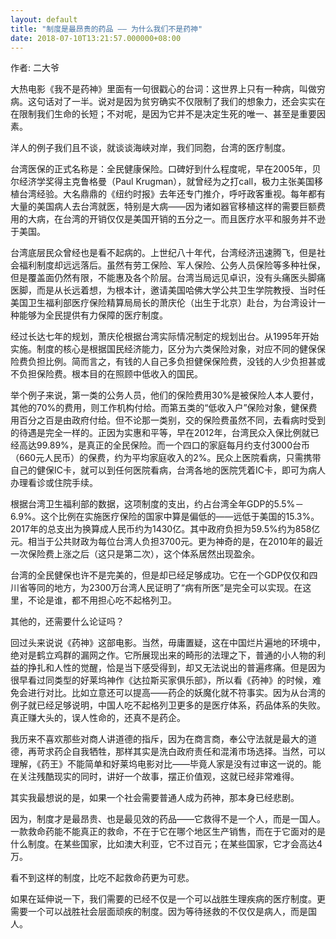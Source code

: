 ```yaml
---
layout: default
title: "制度是最昂贵的药品 —— 为什么我们不是药神"
date: 2018-07-10T13:21:57.000000+08:00
---
```


作者: 二大爷

大热电影《我不是药神》里面有一句很戳心的台词：这世界上只有一种病，叫做穷病。这句话对了一半。说对是因为贫穷确实不仅限制了我们的想象力，还会实实在在限制我们生命的长短；不对呢，是因为它并不是决定生死的唯一、甚至是重要因素。

洋人的例子我们且不谈，就谈谈海峡对岸，我们同胞，台湾的医疗制度。

台湾医保的正式名称是：全民健康保险。口碑好到什么程度呢，早在2005年，贝尔经济学奖得主克鲁格曼（Paul Krugman），就曾经为之打call，极力主张美国移植台湾经验。大名鼎鼎的《纽约时报》去年还专门推介，呼吁政客重视。每年都有大量的美国病人去台湾就医，特别是大病——因为诸如器官移植这样的需要巨额费用的大病，在台湾的开销仅仅是美国开销的五分之一。而且医疗水平和服务并不逊于美国。

台湾底层民众曾经也是看不起病的。上世纪八十年代，台湾经济迅速腾飞，但是社会福利制度却远远落后。虽然有劳工保险、军人保险、公务人员保险等多种社保，但是覆盖面仍然有限，不能惠及各个阶层。台湾当局远见卓识，没有头痛医头脚痛医脚，而是从长远着想，为根本计，邀请美国哈佛大学公共卫生学院教授、当时任美国卫生福利部医疗保险精算局局长的萧庆伦（出生于北京）赴台，为台湾设计一种能够为全民提供有力保障的医疗制度。

经过长达七年的规划，萧庆伦根据台湾实际情况制定的规划出台。从1995年开始实施。制度的核心是根据国民经济能力，区分为六类保险对象，对应不同的健保保险费负担比例。简而言之，有钱的人自己多负担健保保险费，没钱的人少负担甚或不负担保险费。根本目的在照顾中低收入的国民。

举个例子来说，第一类的公务人员，他们的保险费用30%是被保险人本人要付，其他的70%的费用，则工作机构付给。而第五类的“低收入户”保险对象，健保费用百分之百是由政府付给。但不论那一类别，交的保险费虽然不同，去看病时受到的待遇是完全一样的。正因为实惠和平等，早在2012年，台湾民众入保比例就已经高达99.89%，是真正的全民保险。而一个四口的家庭每月约支付3000台币（660元人民币）的保费，约为平均家庭收入的2%。民众上医院看病，只需携带自己的健保IC卡，就可以到任何医院看病，台湾各地的医院凭着IC卡，即可为病人办理看诊或住院手续。

根据台湾卫生福利部的数据，这项制度的支出，约占台湾全年GDP的5.5%－6.9%。这个比例在实施医疗保险的国家中算是偏低的——远低于美国的15.3%。2017年的总支出为换算成人民币约为1430亿。其中政府负担为59.5%约为858亿元。相当于公共财政为每位台湾人负担3700元。更为神奇的是，在2010年的最近一次保险费上涨之后（这只是第二次），这个体系居然出现盈余。

台湾的全民健保也许不是完美的，但是却已经足够成功。它在一个GDP仅仅和四川省等同的地方，为2300万台湾人民证明了“病有所医”是完全可以实现。在这里，不论是谁，都不用担心吃不起格列卫。

其他的，还需要什么论证吗？

回过头来说说《药神》这部电影。当然，毋庸置疑，这在中国烂片遍地的环境中，绝对是鹤立鸡群的漏网之作。它所展现出来的畸形的法理之下，普通的小人物的利益的挣扎和人性的觉醒，恰是当下感受得到，却又无法说出的普遍疼痛。但是因为很早看过同类型的好莱坞神作《达拉斯买家俱乐部》，所以看《药神》的时候，难免会进行对比。比如立意还可以提高——药企的妖魔化就不符事实。因为从台湾的例子就已经足够说明，中国人吃不起格列卫更多的是医疗体系，药品体系的失败。真正赚大头的，误人性命的，还真不是药企。

我历来不喜欢那些对商人讲道德的指斥，因为在商言商，奉公守法就是最大的道德，再苛求药企自我牺牲，那样其实是洗白政府责任和混淆市场选择。当然，可以理解，《药王》不能简单和好莱坞电影对比——毕竟人家是没有过审这一说的。能在关注残酷现实的同时，讲好一个故事，摆正价值观，这就已经非常难得。

其实我最想说的是，如果一个社会需要普通人成为药神，那本身已经悲剧。

因为，制度才是最昂贵、也是最见效的药品——它救得不是一个人，而是一国人。一款救命药能不能真正的救命，不在于它在哪个地区生产销售，而在于它面对的是什么制度。在某些国家，比如澳大利亚，它不过百元；在某些国家，它才会高达4万。

看不到这样的制度，比吃不起救命药更为可悲。

如果在延伸说一下，我们需要的已经不仅是一个可以战胜生理疾病的医疗制度。更需要一个可以战胜社会层面顽疾的制度。因为等待拯救的不仅仅是病人，而是国人。

